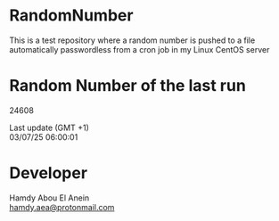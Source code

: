# RandomNumber    
This is a test repository where a random number is pushed to a file automatically passwordless from a cron job in my Linux CentOS server    
# Random Number of the last run   
24608
      
Last update (GMT +1)    
03/07/25 06:00:01
# Developer    
Hamdy Abou El Anein   
hamdy.aea@protonmail.com
